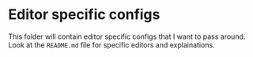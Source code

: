 # Editor specific configs

This folder will contain editor specific configs that I want to pass around.
Look at the `README.md` file for specific editors and explainations.
